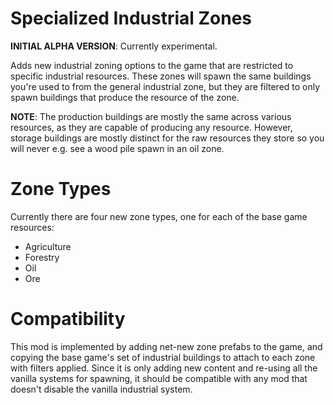 # Specialized Industrial Zones

**INITIAL ALPHA VERSION**: Currently experimental.

Adds new industrial zoning options to the game that are restricted to specific industrial resources.
These zones will spawn the same buildings you're used to from the general industrial zone,
but they are filtered to only spawn buildings that produce the resource of the zone.

**NOTE**: The production buildings are mostly the same across various resources, as they are capable of
producing any resource. However, storage buildings are mostly distinct for the raw resources they store
so you will never e.g. see a wood pile spawn in an oil zone.

# Zone Types
Currently there are four new zone types, one for each of the base game resources:
* Agriculture
* Forestry
* Oil
* Ore

# Compatibility
This mod is implemented by adding net-new zone prefabs to the game, and copying the base game's set of industrial buildings
to attach to each zone with filters applied. Since it is only adding new content and re-using all the vanilla systems for spawning,
it should be compatible with any mod that doesn't disable the vanilla industrial system.
